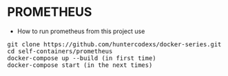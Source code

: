 # PROMETHEUS

- How to run prometheus from this project use

<pre>
git clone https://github.com/huntercodexs/docker-series.git .
cd self-containers/prometheus
docker-compose up --build (in first time)
docker-compose start (in the next times)
</pre>
